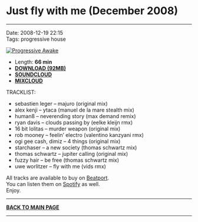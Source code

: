 # Just fly with me (December 2008) 

----

Date: 2008-12-19 22:15  
Tags: progressive house  

[![Progressive Awake](https://drive.google.com/uc?export=download&id=0B1aIvu0NI6o4VGdUYmI4THQ0S3c)](https://www.mixcloud.com/progressiveawake/just-fly-with-me-december-2008/)


* Length: **66 min**
* [**DOWNLOAD (92MB)**](https://1drv.ms/u/s!AmzuuXrjf51v2LIoA_hBim6B03zAXw?e=vd3pBm)
* [**SOUNDCLOUD**](https://soundcloud.com/progressive-awake/just-fly-with-me-december-2008)
* [**MIXCLOUD**](https://www.mixcloud.com/progressiveawake/just-fly-with-me-december-2008/)

TRACKLIST:  

- sebastien leger – majuro (original mix)  
- alex kenji – ytaca (manuel de la mare stealth mix)  
- human8 – neverending story (max demand remix)
- ryan davis – clouds passing by (eelke kleijn rmx)
- 16 bit lolitas – murder weapon (original mix)
- rob mooney – feelin’ electro (valentino kanzyani rmx)
- ogi gee cash, dimiz – 4 things (original mix)
- starchaser – a new society (thomas schwartz mix)
- thomas schwartz – jupiter calling (original mix)
- fuzzy hair – be free (thomas schwartz mix)
- uwe worlitzer – fly with me (vids rmx)

All tracks are available to buy on <a href="http://beatport.com" target="_blank">Beatport</a>.  
You can listen them on <a href="https://open.spotify.com/playlist/2t2d8XXigBzIN9VVOZUTm6?si=cZPU3beYQZqZHL-nrxaA4g">Spotify</a> as well.  
Enjoy.

----

[**BACK TO MAIN PAGE**](./README.md)

---- 
